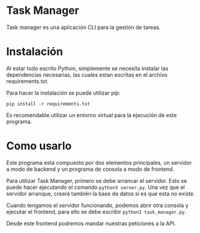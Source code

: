 # Task Manager

Task manager es una aplicación CLI para la gestión de tareas.

# Instalación

Al estar todo escrito Python, simplemente se necesita instalar las dependencias necesarias, las cuales estan escritas en el archivo requirements.txt. 

Para hacer la instalación se puede utilizar pip:

```
pip install -r requirements.txt
```

Es recomendable utilizar un entorno virtual para la ejecución de este programa.

# Como usarlo

Este programa esta compuesto por dos elementos principales, un servidor a modo de backend y un programa de consola a modo de frontend.

Para utilizar Task Manager, primero se debe arrancar el servidor. Esto se puede hacer ejecutando el comando `python3 server.py`. Una vez que el servidor arranque, creará también la base de datos si es que esta no existe.

Cuando tengamos el servidor funcionando, podemos abrir otra consola y ejecutar el frontend, para ello se debe escribir `python3 task_manager.py`. 

Desde este frontend podremos mandar nuestras peticiones a la API.

